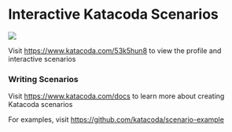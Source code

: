 # Interactive Katacoda Scenarios

[![](http://shields.katacoda.com/katacoda/53k5hun8/count.svg)](https://www.katacoda.com/53k5hun8 "Get your profile on Katacoda.com")

Visit https://www.katacoda.com/53k5hun8 to view the profile and interactive scenarios

### Writing Scenarios
Visit https://www.katacoda.com/docs to learn more about creating Katacoda scenarios

For examples, visit https://github.com/katacoda/scenario-example
